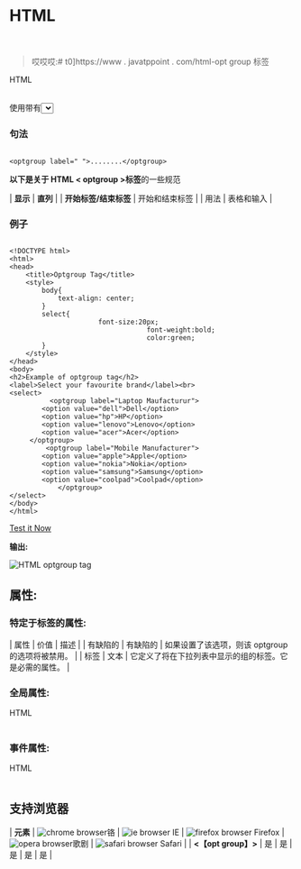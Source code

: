 # HTML <optgroup>标签</optgroup>

> 哎哎哎:# t0]https://www . javatppoint . com/html-opt group 标签

HTML <optgroup>标签用于在<select>元素的下拉列表中对相关的进行分组。</select></optgroup>

使用带有<select>的<optgroup>标签可以更容易地访问下拉列表，尤其是当列表中有大量选项时。</optgroup></select>

### 句法

```

<optgroup label=" ">........</optgroup>

```

**以下是关于 HTML < optgroup >标签**的一些规范

| **显示** | **直列** |
| **开始标签/结束标签** | 开始和结束标签 |
| 用法 | 表格和输入 |

### 例子

```

<!DOCTYPE html>
<html>
<head>
	<title>Optgroup Tag</title>
	<style>
		body{
		    text-align: center;
		}
		select{
	                  font-size:20px; 
                                  font-weight:bold; 
                                  color:green; 
		}
	</style>
</head>
<body>
<h2>Example of optgroup tag</h2>
<label>Select your favourite brand</label><br>
<select>
          <optgroup label="Laptop Maufacturur">
	 	<option value="dell">Dell</option>
	 	<option value="hp">HP</option>
	 	<option value="lenovo">Lenovo</option>
	 	<option value="acer">Acer</option>
	 </optgroup>
         <optgroup label="Mobile Manufacturer">
	 	<option value="apple">Apple</option>
	 	<option value="nokia">Nokia</option>
	 	<option value="samsung">Samsung</option>
	 	<option value="coolpad">Coolpad</option>	 
            </optgroup>
</select>
</body>	
</html>

```

[Test it Now](https://www.javatpoint.com/oprweb/test.jsp?filename=htmloptgrouptag)

**输出:**

![HTML optgroup tag](../Images/d27f591ab73b0410e30842f9209fa505.png)

## 属性:

### 特定于标签的属性:

| 属性 | 价值 | 描述 |
| 有缺陷的 | 有缺陷的 | 如果设置了该选项，则该 optgroup 的选项将被禁用。 |
| 标签 | 文本 | 它定义了将在下拉列表中显示的组的标签。它是必需的属性。 |

### 全局属性:

HTML <optgroup>标签支持 HTML 中的全局属性</optgroup>

### 事件属性:

HTML <optgroup>标签支持 HTML 中的事件属性。</optgroup>

## 支持浏览器

| **元素** | ![chrome browser](../Images/4fbdc93dc2016c5049ed108e7318df19.png)铬 | ![ie browser](../Images/83dd23df1fe8373fd5bf054b2c1dd88b.png) IE | ![firefox browser](../Images/4f001fff393888a8a807ed29b28145d1.png) Firefox | ![opera browser](../Images/6cad4a592cc69a052056a0577b4aac65.png)歌剧 | ![safari browser](../Images/a0f6a9711a92203c5dc5c127fe9c9fca.png) Safari |
| **<【opt group】>** | 是 | 是 | 是 | 是 | 是 |